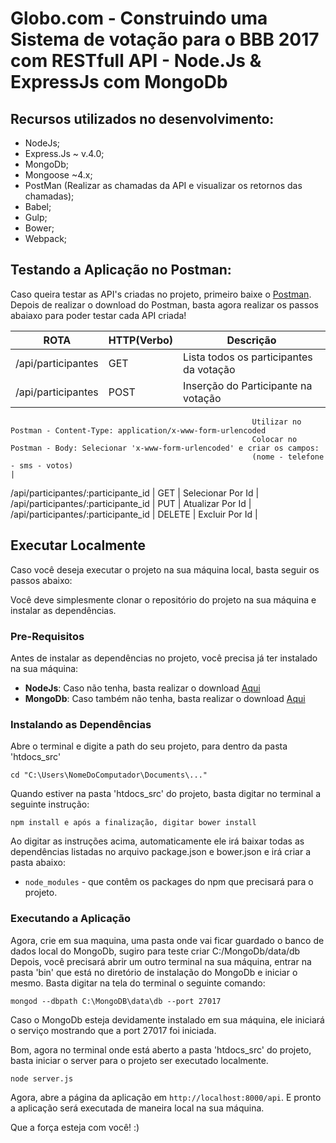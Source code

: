 # Globo.com - Construindo uma Sistema de votação para o BBB 2017 com RESTfull API - Node.Js & ExpressJs com MongoDb

## Recursos utilizados no desenvolvimento:

- NodeJs;
- Express.Js ~ v.4.0;
- MongoDb;
- Mongoose ~4.x;
- PostMan (Realizar as chamadas da API e visualizar os retornos das chamadas);
- Babel;
- Gulp;
- Bower;
- Webpack;

## Testando a Aplicação no Postman:

Caso queira testar as API's criadas no projeto, primeiro baixe o [Postman](https://chrome.google.com/webstore/detail/postman/fhbjgbiflinjbdggehcddcbncdddomop).
Depois de realizar o download do Postman, basta agora realizar os passos abaiaxo para 
poder testar cada API criada!

  ROTA                              |     HTTP(Verbo)   |      Descrição                                                                               | 
----------------------------------- | ----------------- | ----------------------------------------------------------------------------------------     | 
/api/participantes                  |       GET         | Lista todos os participantes da votação                                                      | 
/api/participantes                  |       POST        | Inserção do Participante na votação 
                                                          Utilizar no Postman - Content-Type: application/x-www-form-urlencoded
                                                          Colocar no Postman - Body: Selecionar 'x-www-form-urlencoded' e criar os campos:
                                                          (nome - telefone - sms - votos)                                                              | 
/api/participantes/:participante_id |       GET         | Selecionar Por Id                                                                            | 
/api/participantes/:participante_id |       PUT         | Atualizar Por Id                                                                             |
/api/participantes/:participante_id |       DELETE      | Excluir Por Id                                                                               |

## Executar Localmente

Caso você deseja executar o projeto na sua máquina local, basta seguir os passos abaixo:

Você deve simplesmente clonar o repositório do projeto na sua máquina e instalar as dependências.

### Pre-Requisitos

Antes de instalar as dependências no projeto, você precisa já ter instalado na sua máquina:

* **NodeJs**: Caso não tenha, basta realizar o download [Aqui](https://nodejs.org/en/)
* **MongoDb**: Caso também não tenha, basta realizar o download [Aqui](https://www.mongodb.com/download-center#community)

### Instalando as Dependências

Abre o terminal e digite a path do seu projeto, para dentro da pasta 'htdocs_src'

```
cd "C:\Users\NomeDoComputador\Documents\..."
```

Quando estiver na pasta 'htdocs_src' do projeto, basta digitar no terminal a seguinte instrução:

```
npm install e após a finalização, digitar bower install
```

Ao digitar as instruções acima, automaticamente ele irá baixar todas as dependências listadas no arquivo package.json e bower.json e irá criar a pasta abaixo:

* `node_modules` - que contêm os packages do npm que precisará para o projeto.

### Executando a Aplicação

Agora, crie em sua maquina, uma pasta onde vai ficar guardado o banco de dados local do MongoDb, sugiro para teste criar C:/MongoDb/data/db
Depois, você precisará abrir um outro terminal na sua máquina, entrar na pasta 'bin' que está no diretório de instalação do MongoDb e iniciar o mesmo. Basta digitar na tela do terminal o seguinte comando:

```
mongod --dbpath C:\MongoDB\data\db --port 27017
```

Caso o MongoDb esteja devidamente instalado em sua máquina, ele iniciará o serviço mostrando que a port 27017 foi iniciada.

Bom, agora no terminal onde está aberto a pasta 'htdocs_src' do projeto, basta iniciar o server para o projeto ser executado localmente.

```
node server.js
```

Agora, abre a página da aplicação em `http://localhost:8000/api`. E pronto a aplicação será executada de maneira local na sua máquina.        

Que a força esteja com você! :)
